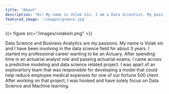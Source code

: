 ```yaml
---
title: "About"
description: "Hi! My name is Volak Sin. I am a Data Scientist. My passion is in business analytics"
featured_image: '/images/greece.jpg'
---
```

{{< figure src="/images/volaksin.png"  >}}

Data Science and Business Analytics are my passions. My name is Volak sin and I have been involving in the data science field for about 3 years. I started my professional career wanting to be an Actuary. 
After spending time in an actuarial analyst role and passing actuarial exams, I came across a predictive modeling and data science related project. I was apart of an explorartory team that was responsible for developing a 
model that could help reduce employee medical expenses for one of our fortune 500 client. After working on that project, I was hooked and have solely focus on Data Science and Machine learning.

